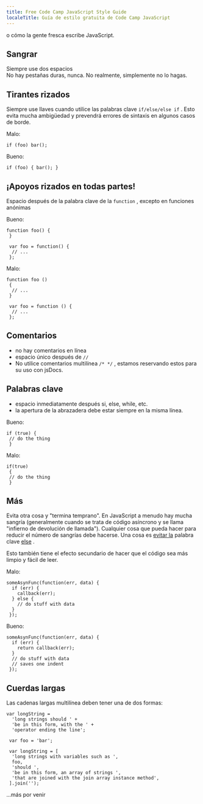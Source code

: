 ```yaml
---
title: Free Code Camp JavaScript Style Guide
localeTitle: Guía de estilo gratuita de Code Camp JavaScript
---
```

o cómo la gente fresca escribe JavaScript.

## Sangrar

Siempre use dos espacios  
No hay pestañas duras, nunca. No realmente, simplemente no lo hagas.

## Tirantes rizados

Siempre use llaves cuando utilice las palabras clave `if/else/else if` . Esto evita mucha ambigüedad y prevendrá errores de sintaxis en algunos casos de borde.

Malo:
```
if (foo) bar(); 
```

Bueno:
```
if (foo) { bar(); } 
```

## ¡Apoyos rizados en todas partes!

Espacio después de la palabra clave de la `function` , excepto en funciones anónimas

Bueno:
```
function foo() { 
 } 
 
 var foo = function() { 
  // ... 
 }; 
```

Malo:
```
function foo () 
 { 
  // ... 
 } 
 
 var foo = function () { 
  // ... 
 }; 
```

## Comentarios

*   no hay comentarios en línea
*   espacio único después de `//`
*   No utilice comentarios multilínea `/* */` , estamos reservando estos para su uso con jsDocs.

## Palabras clave

*   espacio inmediatamente después si, else, while, etc.
*   la apertura de la abrazadera debe estar siempre en la misma línea.

Bueno:
```
if (true) { 
 // do the thing 
 } 
```

Malo:
```
if(true) 
 { 
 // do the thing 
 } 
```

## Más

Evita otra cosa y "termina temprano". En JavaScript a menudo hay mucha sangría (generalmente cuando se trata de código asíncrono y se llama "infierno de devolución de llamada"). Cualquier cosa que pueda hacer para reducir el número de sangrías debe hacerse. Una cosa es [evitar la](http://blog.timoxley.com/post/47041269194/avoid-else-return-early) palabra clave [else](http://blog.timoxley.com/post/47041269194/avoid-else-return-early) .

Esto también tiene el efecto secundario de hacer que el código sea más limpio y fácil de leer.

Malo:
```
someAsynFunc(function(err, data) { 
  if (err) { 
    callback(err); 
  } else { 
    // do stuff with data 
  } 
 }); 
```

Bueno:
```
someAsynFunc(function(err, data) { 
  if (err) { 
    return callback(err); 
  } 
  // do stuff with data 
  // saves one indent 
 }); 
```

## Cuerdas largas

Las cadenas largas multilínea deben tener una de dos formas:
```
var longString = 
  'long strings should ' + 
  'be in this form, with the ' + 
  'operator ending the line'; 
 
 var foo = 'bar'; 
 
 var longString = [ 
  'long strings with variables such as ', 
  foo, 
  'should ', 
  'be in this form, an array of strings ', 
  'that are joined with the join array instance method', 
 ].join(''); 
```

…más por venir